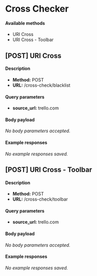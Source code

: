 # Cross Checker



#### Available methods

* URI Cross
* URI Cross - Toolbar

## [POST] URI Cross



#### Description

* **Method:** POST
* **URL:** /cross-check/blacklist

#### Query parameters

* **source_url:** trello.com

#### Body payload

*No body parameters accepted.*

#### Example responses

*No example responses saved.*

## [POST] URI Cross - Toolbar



#### Description

* **Method:** POST
* **URL:** /cross-check/toolbar

#### Query parameters

* **source_url:** trello.com

#### Body payload

*No body parameters accepted.*

#### Example responses

*No example responses saved.*

